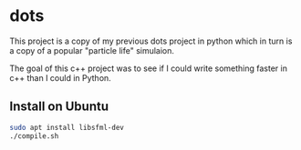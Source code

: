 # dots
This project is a copy of my previous dots project in python which in turn is a copy of a popular "particle life" simulaion.

The goal of this c++ project was to see if I could write something faster in c++ than I could in Python.

## Install on Ubuntu

```sh
sudo apt install libsfml-dev
./compile.sh
```

